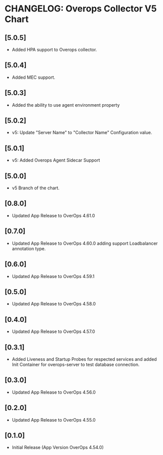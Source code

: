 # CHANGELOG: Overops Collector V5 Chart

## [5.0.5]
- Added HPA support to Overops collector.
## [5.0.4]
- Added MEC support.

## [5.0.3]
- Added the ability to use agent environment property

## [5.0.2]
- v5: Update "Server Name" to "Collector Name" Configuration value.

## [5.0.1]
- v5: Added Overops Agent Sidecar Support

## [5.0.0]
- v5 Branch of the chart.

## [0.8.0]
- Updated App Release to OverOps 4.61.0

## [0.7.0]
- Updated App Release to OverOps 4.60.0 adding support Loadbalancer annotation type.

## [0.6.0]
- Updated App Release to OverOps 4.59.1

## [0.5.0]
- Updated App Release to OverOps 4.58.0

## [0.4.0]
- Updated App Release to OverOps 4.57.0

## [0.3.1]
- Added Liveness and Startup Probes for respected services and added Init Container for overops-server to test database connection.

## [0.3.0]
- Updated App Release to OverOps 4.56.0 

## [0.2.0]
- Updated App Release to OverOps 4.55.0

## [0.1.0]
- Initial Release (App Version OverOps 4.54.0)
